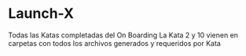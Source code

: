 # Launch-X

Todas las Katas completadas del On Boarding
La Kata 2 y 10 vienen en carpetas con todos los archivos generados y requeridos por Kata
